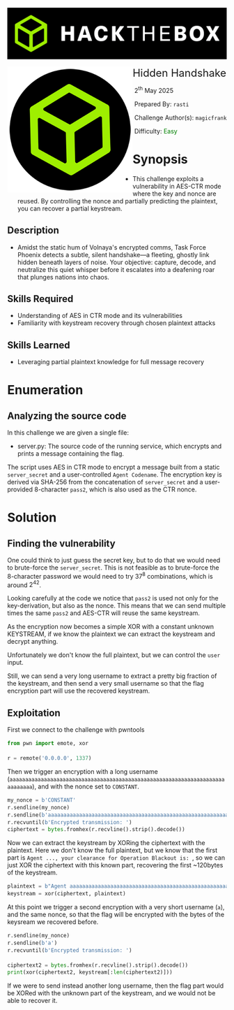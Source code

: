 ![img](../../assets/banner.png)

<img src='../../assets/htb.png' style='zoom: 80%;' align=left /><font size='5'>Hidden Handshake</font>

​	2<sup>th</sup> May 2025

​	Prepared By: `rasti`

​	Challenge Author(s): `magicfrank`

​	Difficulty: <font color='green'>Easy</font>


# Synopsis

- This challenge exploits a vulnerability in AES-CTR mode where the key and nonce are reused. By controlling the nonce and partially predicting the plaintext, you can recover a partial keystream.

## Description

- Amidst the static hum of Volnaya's encrypted comms, Task Force Phoenix detects a subtle, silent handshake—a fleeting, ghostly link hidden beneath layers of noise. Your objective: capture, decode, and neutralize this quiet whisper before it escalates into a deafening roar that plunges nations into chaos.



## Skills Required

- Understanding of AES in CTR mode and its vulnerabilities
- Familiarity with keystream recovery through chosen plaintext attacks

## Skills Learned

- Leveraging partial plaintext knowledge for full message recovery

# Enumeration

## Analyzing the source code

In this challenge we are given a single file:
- server.py: The source code of the running service, which encrypts and prints a message containing the flag.

The script uses AES in CTR mode to encrypt a message built from a static `server_secret` and a user-controlled `Agent Codename`. The encryption key is derived via SHA-256 from the concatenation of `server_secret` and a user-provided 8-character `pass2`, which is also used as the CTR nonce.

# Solution

## Finding the vulnerability

One could think to just guess the secret key, but to do that we would need to brute-force the `server_secret`. 
This is not feasible as to brute-force the 8-character password we would need to try $37^8$ combinations, which is around $2^{42}$.

Looking carefully at the code we notice that `pass2` is used not only for the key-derivation, but also as the nonce. This means that we can send multiple times the same `pass2` and AES-CTR will reuse the same keystream.

As the encryption now becomes a simple XOR with a constant unknown KEYSTREAM, if we know the plaintext we can extract the keystream and decrypt anything.

Unfortunately we don't know the full plaintext, but we can control the `user` input. 

Still, we can send a very long username to extract a pretty big fraction of the keystream, and then send a very small username so that the flag encryption part will use the recovered keystream.

## Exploitation

First we connect to the challenge with pwntools
```python
from pwn import emote, xor

r = remote('0.0.0.0', 1337)
```

Then we trigger an encryption with a long username (`aaaaaaaaaaaaaaaaaaaaaaaaaaaaaaaaaaaaaaaaaaaaaaaaaaaaaaaaaaaaaaaaaaaaaaaaaaaaa`), and with the nonce set to `CONSTANT`.
```py
my_nonce = b'CONSTANT'
r.sendline(my_nonce)
r.sendline(b'aaaaaaaaaaaaaaaaaaaaaaaaaaaaaaaaaaaaaaaaaaaaaaaaaaaaaaaaaaaaaaaaaaaaaaaaaaaaa')
r.recvuntil(b'Encrypted transmission: ')
ciphertext = bytes.fromhex(r.recvline().strip().decode())
```

Now we can extract the keystream by XORing the ciphertext with the plaintext. Here we don't know the full plaintext, but we know that the first part is `Agent ..., your clearance for Operation Blackout is: `, so we can just XOR the ciphertext with this known part, recovering the first ~120bytes of the keystream.
```py
plaintext = b"Agent aaaaaaaaaaaaaaaaaaaaaaaaaaaaaaaaaaaaaaaaaaaaaaaaaaaaaaaaaaaaaaaaaaaaaaaaaaaaa, your clearance for Operation Blackout is: "
keystream = xor(ciphertext, plaintext)
```

At this point we trigger a second encryption with a very short username (`a`), and the same nonce, so that the flag will be encrypted with the bytes of the keysream we recovered before.
```py
r.sendline(my_nonce)
r.sendline(b'a')
r.recvuntil(b'Encrypted transmission: ')

ciphertext2 = bytes.fromhex(r.recvline().strip().decode())
print(xor(ciphertext2, keystream[:len(ciphertext2)]))
```
If we were to send instead another long username, then the flag part would be XORed with the unknown part of the keystream, and we would not be able to recover it.

